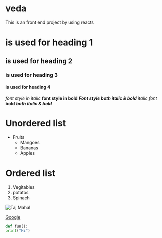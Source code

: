 # veda
This is an front end project by using reacts
# is used for heading 1
## is used for heading 2
### is used for heading 3
#### is used for heading 4
*font style in italic*
**font style in bold**
***Font style both italic & bold***
*italic font*
**bold**
***both italic & bold***

# Unordered list
* Fruits
  * Mangoes
  * Bananas
  * Apples
 
 # Ordered list
  1. Vegitables
  2. potatos
  3. Spinach


![Taj Mahal](https://www.google.com/maps/uv?pb=!1s0x39747121d702ff6d%3A0xdd2ae4803f767dde!3m1!7e115!4shttps%3A%2F%2Flh5.googleusercontent.com%2Fp%2FAF1QipMNzlSwlK_mmU45NI_cmuFiaqLDZ95DgyHXByKQ%3Dw360-h240-k-no!5stajmahal%20-%20Google%20Search!15sCgIgAQ&imagekey=!1e10!2sAF1QipMNzlSwlK_mmU45NI_cmuFiaqLDZ95DgyHXByKQ&hl=en&sa=X&ved=2ahUKEwiwgpe128PwAhVK4zgGHfvRB9YQoiowKXoECHwQAw#)


[Google](https://www.google.com/)

~~~python
def fun():
print("Hi")
~~~
